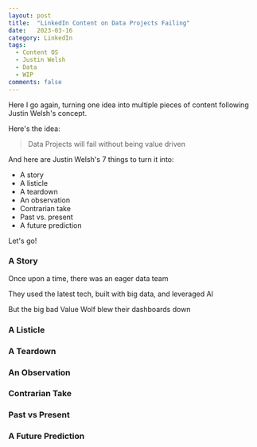 ```yaml
---
layout: post
title:  "LinkedIn Content on Data Projects Failing"
date:   2023-03-16
category: LinkedIn
tags:
  - Content OS
  - Justin Welsh
  - Data
  - WIP
comments: false
---
```


Here I go again, turning one idea into multiple pieces of content following Justin Welsh's concept.

Here's the idea:

> Data Projects will fail without being value driven

And here are Justin Welsh's 7 things to turn it into:

 - A story 
 - A listicle 
 - A teardown 
 - An observation 
 - Contrarian take 
 - Past vs. present 
 - A future prediction 

Let's go!

### A Story
Once upon a time, there was an eager data team

They used the latest tech, built with big data, and leveraged AI

But the big bad Value Wolf blew their dashboards down



### A Listicle

### A Teardown

### An Observation

### Contrarian Take

### Past vs Present

### A Future Prediction